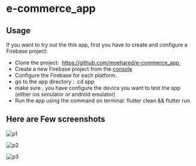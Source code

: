 # e-commerce_app

## Usage 

If you want to try out the this app, first you have to create and configure a Firebase project:
* Clone the project:  https://github.com/moehared/e-commerce_app 
* Create a new Firebase project from the [console](https://console.firebase.google.com)
* Configure the Firebase for each platform.
* go to the app directory :  cd app
* make sure , you have configure the device you want to test the app (either ios simulator or android emulator)
* Run the app using the command on terminal: flutter clean && flutter run

## Here are Few screenshots

![p1](https://user-images.githubusercontent.com/46978582/123991528-0950c500-d988-11eb-88a2-ffe738694de5.png)

![p2](https://user-images.githubusercontent.com/46978582/123991552-0eae0f80-d988-11eb-8856-fa10e9cec5aa.png)

![p3](https://user-images.githubusercontent.com/46978582/123991570-1372c380-d988-11eb-8c4e-7d7920f7a7b2.png)


